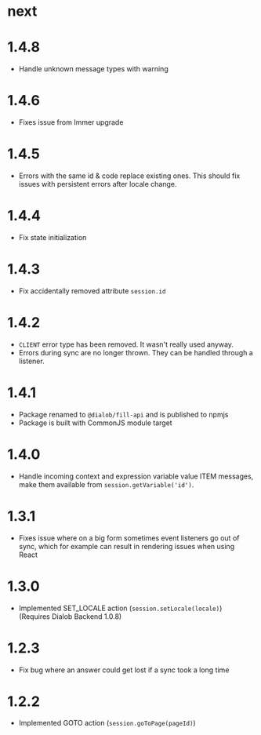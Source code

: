 # next

# 1.4.8
* Handle unknown message types with warning

# 1.4.6
* Fixes issue from Immer upgrade

# 1.4.5
* Errors with the same id & code replace existing ones. This should fix issues with persistent errors after locale change.

# 1.4.4
* Fix state initialization

# 1.4.3
* Fix accidentally removed attribute `session.id`

# 1.4.2
* `CLIENT` error type has been removed. It wasn't really used anyway.
* Errors during sync are no longer thrown. They can be handled through a listener.

# 1.4.1
* Package renamed to `@dialob/fill-api` and is published to npmjs
* Package is built with CommonJS module target

# 1.4.0
* Handle incoming context and expression variable value ITEM messages, make them available from `session.getVariable('id')`.

# 1.3.1
* Fixes issue where on a big form sometimes event listeners go out of sync, which for example can
result in rendering issues when using React

# 1.3.0
* Implemented SET_LOCALE action (`session.setLocale(locale)`) (Requires Dialob Backend 1.0.8)

# 1.2.3
* Fix bug where an answer could get lost if a sync took a long time

# 1.2.2
* Implemented GOTO action (`session.goToPage(pageId)`)
